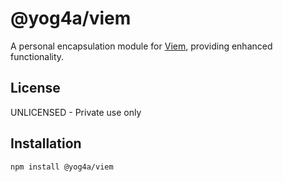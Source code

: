 # @yog4a/viem

A personal encapsulation module for [Viem](https://viem.sh), providing enhanced functionality.

## License

UNLICENSED - Private use only

## Installation

```bash
npm install @yog4a/viem
```
